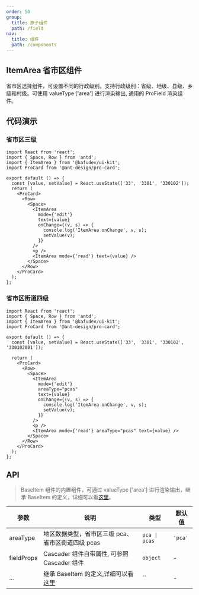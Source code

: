 ```yaml
---
order: 50
group:
  title: 原子组件
  path: /field
nav:
  title: 组件
  path: /components
---
```


## ItemArea 省市区组件

省市区选择组件，可设置不同的行政级别。支持行政级别：省级、地级、县级、乡级和村级。可使用 valueType ['area'] 进行渲染输出, 通用的 ProField 渲染组件。

## 代码演示

### 省市区三级

```tsx
import React from 'react';
import { Space, Row } from 'antd';
import { ItemArea } from '@kafudev/ui-kit';
import ProCard from '@ant-design/pro-card';

export default () => {
  const [value, setValue] = React.useState(['33', '3301', '330102']);
  return (
    <ProCard>
      <Row>
        <Space>
          <ItemArea
            mode={'edit'}
            text={value}
            onChange={(v, s) => {
              console.log('ItemArea onChange', v, s);
              setValue(v);
            }}
          />
          <p />
          <ItemArea mode={'read'} text={value} />
        </Space>
      </Row>
    </ProCard>
  );
};
```

### 省市区街道四级

```tsx
import React from 'react';
import { Space, Row } from 'antd';
import { ItemArea } from '@kafudev/ui-kit';
import ProCard from '@ant-design/pro-card';

export default () => {
  const [value, setValue] = React.useState(['33', '3301', '330102', '330102001']);

  return (
    <ProCard>
      <Row>
        <Space>
          <ItemArea
            mode={'edit'}
            areaType="pcas"
            text={value}
            onChange={(v, s) => {
              console.log('ItemArea onChange', v, s);
              setValue(v);
            }}
          />
          <p />
          <ItemArea mode={'read'} areaType="pcas" text={value} />
        </Space>
      </Row>
    </ProCard>
  );
};
```

## API

> BaseItem 组件的内置组件，可通过 valueType ['area'] 进行渲染输出，继承 BaseItem 的定义，详细可以看[这里](/components/base-item)。

| 参数 | 说明 | 类型 | 默认值 |
| --- | --- | --- | --- |
| areaType | 地区数据类型，省市区三级 pca、省市区街道四级 pcas | `pca \| pcas` | `'pca'` |
| fieldProps | Cascader 组件自带属性, 可参照 Cascader 组件 | `object` | - |
| ... | 继承 BaseItem 的定义,详细可以看[这里](/components/base-item) | `` | - |
